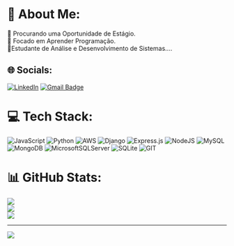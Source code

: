 # 👋 About Me:

🤝 Procurando uma Oportunidade de Estágio.<br>🔭 Focado em Aprender Programação.<br> 💬Estudante de Análise e Desenvolvimento de Sistemas....


## 🌐 Socials:
[![LinkedIn](https://img.shields.io/badge/LinkedIn-%230077B5.svg?logo=linkedin&logoColor=white)](https://www.linkedin.com/in/jhonatasdeoliveira/)
[![Gmail Badge](https://img.shields.io/badge/-Gmail-006bed?style=flat-square&logo=Gmail&logoColor=white&link=mailto:jhonatasoliveira307@gmail.com)](mailto:jhonatasoliveira307@gmail.com)

# 💻 Tech Stack:
![JavaScript](https://img.shields.io/badge/javascript-%23323330.svg?style=for-the-badge&logo=javascript&logoColor=%23F7DF1E) ![Python](https://img.shields.io/badge/python-3670A0?style=for-the-badge&logo=python&logoColor=ffdd54) ![AWS](https://img.shields.io/badge/AWS-%23FF9900.svg?style=for-the-badge&logo=amazon-aws&logoColor=white) ![Django](https://img.shields.io/badge/django-%23092E20.svg?style=for-the-badge&logo=django&logoColor=white) ![Express.js](https://img.shields.io/badge/express.js-%23404d59.svg?style=for-the-badge&logo=express&logoColor=%2361DAFB)  ![NodeJS](https://img.shields.io/badge/node.js-6DA55F?style=for-the-badge&logo=node.js&logoColor=white) ![MySQL](https://img.shields.io/badge/mysql-%2300000f.svg?style=for-the-badge&logo=mysql&logoColor=white) ![MongoDB](https://img.shields.io/badge/MongoDB-%234ea94b.svg?style=for-the-badge&logo=mongodb&logoColor=white) ![MicrosoftSQLServer](https://img.shields.io/badge/Microsoft%20SQL%20Server-CC2927?style=for-the-badge&logo=microsoft%20sql%20server&logoColor=white) ![SQLite](https://img.shields.io/badge/sqlite-%2307405e.svg?style=for-the-badge&logo=sqlite&logoColor=white) ![GIT](https://img.shields.io/badge/Git-fc6d26?style=for-the-badge&logo=git&logoColor=white)

# 📊 GitHub Stats:
![](https://github-readme-stats.vercel.app/api?username=devjhonatas&theme=jolly&hide_border=false&include_all_commits=false&count_private=false)<br/>
![](https://github-readme-streak-stats.herokuapp.com/?user=devjhonatas&theme=jolly&hide_border=false)<br/>
![](https://github-readme-stats.vercel.app/api/top-langs/?username=devjhonatas&theme=jolly&hide_border=false&include_all_commits=false&count_private=false&layout=compact)

---
[![](https://visitcount.itsvg.in/api?id=devjhonatas&icon=1&color=1)](https://visitcount.itsvg.in)

<!-- Proudly created with GPRM ( https://gprm.itsvg.in ) -->
